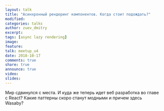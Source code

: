 ```yaml
---
layout: talk
title: "Асинхронный рендеринг компонентов. Когда стоит подождать?"
modified:
categories: talks
author: zuev_dmitry
excerpt:
tags: [async lazy rendering]
image:
feature:
talk: meetup_u4
date: 2018-10-17
comments: true
share: true
announce: true
video: 
slides: 
---
```


Мир сдвинулся с места. И куда же теперь идет веб разработка во главе с React?
Какие паттерны скоро станут модными и причем здесь Wasaby?